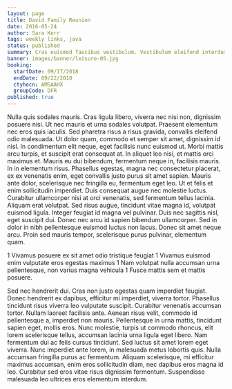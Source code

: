 ```yaml
---
layout: page
title: David Family Reunion
date: 2016-05-24
author: Sara Kerr
tags: weekly links, java
status: published
summary: Cras euismod faucibus vestibulum. Vestibulum eleifend interdum lacus.
banner: images/banner/leisure-05.jpg
booking:
  startDate: 09/17/2018
  endDate: 09/22/2018
  ctyhocn: AMSAAHX
  groupCode: DFR
published: true
---
```

Nulla quis sodales mauris. Cras ligula libero, viverra nec nisi non, dignissim posuere nisi. Ut nec mauris et urna sodales volutpat. Praesent elementum nec eros quis iaculis. Sed pharetra risus a risus gravida, convallis eleifend odio malesuada. Ut dolor quam, commodo et semper sit amet, dignissim id nisl. In condimentum elit neque, eget facilisis nunc euismod ut. Morbi mattis arcu turpis, et suscipit erat consequat at. In aliquet leo nisi, et mattis orci maximus et. Mauris eu dui bibendum, fermentum neque in, facilisis mauris. In in elementum risus. Phasellus egestas, magna nec consectetur placerat, ex ex venenatis enim, eget convallis justo purus sit amet sapien. Mauris ante dolor, scelerisque nec fringilla eu, fermentum eget leo. Ut et felis et enim sollicitudin imperdiet. Duis consequat augue nec molestie luctus.
Curabitur ullamcorper nisi at orci venenatis, sed fermentum tellus lacinia. Aliquam erat volutpat. Sed risus augue, tincidunt vitae magna id, volutpat euismod ligula. Integer feugiat id magna vel pulvinar. Duis nec sagittis nisl, eget suscipit dui. Donec nec arcu id sapien bibendum ullamcorper. Sed in dolor in nibh pellentesque euismod luctus non lacus. Donec sit amet neque arcu. Proin sed mauris tempor, scelerisque purus pulvinar, elementum quam.

1 Vivamus posuere ex sit amet odio tristique feugiat
1 Vivamus euismod enim vulputate eros egestas maximus
1 Nam volutpat nulla accumsan urna pellentesque, non varius magna vehicula
1 Fusce mattis sem et mattis posuere.

Sed nec hendrerit dui. Cras non justo egestas quam imperdiet feugiat. Donec hendrerit ex dapibus, efficitur mi imperdiet, viverra tortor. Phasellus tincidunt risus viverra leo vulputate suscipit. Curabitur venenatis accumsan tortor. Nullam laoreet facilisis ante. Aenean risus velit, commodo id pellentesque a, imperdiet non mauris. Pellentesque in urna mattis, tincidunt sapien eget, mollis eros. Nunc molestie, turpis ut commodo rhoncus, elit lorem scelerisque tellus, accumsan lacinia urna ligula eget libero. Nam fermentum dui ac felis cursus tincidunt. Sed luctus sit amet lorem eget viverra. Nunc imperdiet ante lorem, in malesuada metus lobortis quis. Nulla accumsan fringilla purus ac fermentum. Aliquam scelerisque, mi efficitur maximus accumsan, enim eros sollicitudin diam, nec dapibus eros magna id leo. Curabitur sed eros vitae risus dignissim fermentum. Suspendisse malesuada leo ultrices eros elementum interdum.
